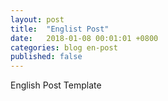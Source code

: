```yaml
---
layout: post
title:  "Englist Post"
date:   2018-01-08 00:01:01 +0800
categories: blog en-post
published: false
---
```


English Post Template

